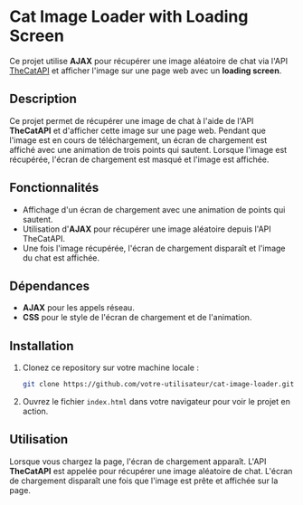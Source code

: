# Cat Image Loader with Loading Screen

Ce projet utilise **AJAX** pour récupérer une image aléatoire de chat via l'API [TheCatAPI](https://api.thecatapi.com/v1/images/search) et afficher l'image sur une page web avec un **loading screen**.

## Description

Ce projet permet de récupérer une image de chat à l'aide de l'API **TheCatAPI** et d'afficher cette image sur une page web. Pendant que l'image est en cours de téléchargement, un écran de chargement est affiché avec une animation de trois points qui sautent. Lorsque l'image est récupérée, l'écran de chargement est masqué et l'image est affichée.

## Fonctionnalités

- Affichage d'un écran de chargement avec une animation de points qui sautent.
- Utilisation d'**AJAX** pour récupérer une image aléatoire depuis l'API TheCatAPI.
- Une fois l'image récupérée, l'écran de chargement disparaît et l'image du chat est affichée.

## Dépendances

- **AJAX** pour les appels réseau.
- **CSS** pour le style de l'écran de chargement et de l'animation.

## Installation

1. Clonez ce repository sur votre machine locale :
    ```bash
    git clone https://github.com/votre-utilisateur/cat-image-loader.git](https://github.com/VialsShiny/Loading.git
    ```

2. Ouvrez le fichier `index.html` dans votre navigateur pour voir le projet en action.

## Utilisation

Lorsque vous chargez la page, l'écran de chargement apparaît. L'API **TheCatAPI** est appelée pour récupérer une image aléatoire de chat. L'écran de chargement disparaît une fois que l'image est prête et affichée sur la page.
